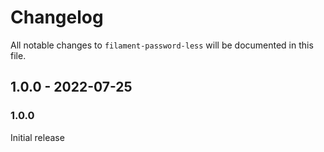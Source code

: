# Changelog

All notable changes to `filament-password-less` will be documented in this file.

## 1.0.0 - 2022-07-25

### 1.0.0

Initial release
